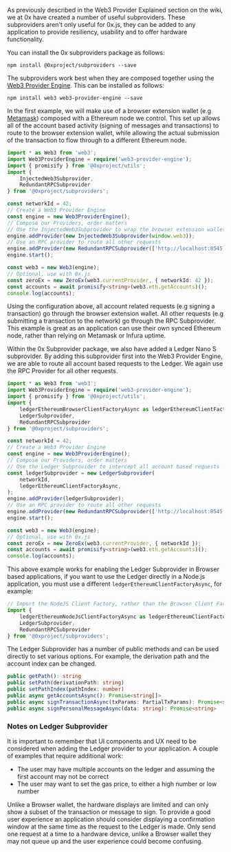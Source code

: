As previously described in the Web3 Provider Explained section on the wiki, we at 0x have created a number of useful subproviders. These subproviders aren't only useful for 0x.js, they can be added to any application to provide resiliency, usability and to offer hardware functionality.

You can install the 0x subproviders package as follows:
```
npm install @0xproject/subproviders --save
```

The subproviders work best when they are composed together using the [Web3 Provider Engine](https://github.com/MetaMask/provider-engine). This can be installed as follows:

```
npm install web3 web3-provider-engine --save
```

In the first example, we will make use of a browser extension wallet (e.g [Metamask](https://metamask.io/)) composed with a Ethereum node we control. This set up allows all of the account based activity (signing of messages and transactions) to route to the browser extension wallet, while allowing the actual submission of the transaction to flow through to a different Ethereum node. 


```typescript
import * as Web3 from 'web3';
import Web3ProviderEngine = require('web3-provider-engine');
import { promisify } from '@0xproject/utils';
import {
    InjectedWeb3Subprovider,
    RedundantRPCSubprovider
} from '@0xproject/subproviders';

const networkId = 42;
// Create a Web3 Provider Engine
const engine = new Web3ProviderEngine();
// Compose our Providers, order matters
// Use the InjectedWeb3Subprovider to wrap the browser extension wallet
engine.addProvider(new InjectedWeb3Subprovider(window.web3));
// Use an RPC provider to route all other requests
engine.addProvider(new RedundantRPCSubprovider(['http://localhost:8545']));
engine.start();

const web3 = new Web3(engine);
// Optional, use with 0x.js
const zeroEx = new ZeroEx(web3.currentProvider, { networkId: 42 });
const accounts = await promisify<string>(web3.eth.getAccounts)();
console.log(accounts);
```

Using the configuration above, all account related requests (e.g signing a transaction) go through the browser extension wallet. All other requests (e.g submitting a transaction to the network) go through the RPC Subprovider. This example is great as an application can use their own synced Ethereum node, rather than relying on Metamask or Infura uptime.

Within the 0x Subprovider package, we also have added a Ledger Nano S subprovider. By adding this subprovider first into the Web3 Provider Engine, we are able to route all account based requests to the Ledger. We again use the RPC Provider for all other requests.

```typescript
import * as Web3 from 'web3';
import Web3ProviderEngine = require('web3-provider-engine');
import { promisify } from '@0xproject/utils';
import {
    ledgerEthereumBrowserClientFactoryAsync as ledgerEthereumClientFactoryAsync,
    LedgerSubprovider,
    RedundantRPCSubprovider
} from '@0xproject/subproviders';

const networkId = 42;
// Create a Web3 Provider Engine
const engine = new Web3ProviderEngine();
// Compose our Providers, order matters
// Use the Ledger Subprovider to intercept all account based requests
const ledgerSubprovider = new LedgerSubprovider(
    networkId,
    ledgerEthereumClientFactoryAsync,
);
engine.addProvider(ledgerSubprovider);
// Use an RPC provider to route all other requests
engine.addProvider(new RedundantRPCSubprovider(['http://localhost:8545']));
engine.start();

const web3 = new Web3(engine);
// Optional, use with 0x.js
const zeroEx = new ZeroEx(web3.currentProvider, { networkId });
const accounts = await promisify<string>(web3.eth.getAccounts)();
console.log(accounts);
```

This above example works for enabling the Ledger Subprovider in Browser based applications, if you want to use the Ledger directly in a Node.js application, you must use a different `ledgerEthereumClientFactoryAsync`, for example:


```typescript
// Import the NodeJS Client Factory, rather than the Browser Client Factory
import {
    ledgerEthereumNodeJsClientFactoryAsync as ledgerEthereumClientFactoryAsync,
    LedgerSubprovider,
    RedundantRPCSubprovider
} from '@0xproject/subproviders';
```

The Ledger Subprovider has a number of public methods and can be used directly to set various options. For example, the derivation path and the account index can be changed.

```typescript
public getPath(): string
public setPath(derivationPath: string)
public setPathIndex(pathIndex: number)
public async getAccountsAsync(): Promise<string[]>
public async signTransactionAsync(txParams: PartialTxParams): Promise<string>
public async signPersonalMessageAsync(data: string): Promise<string>
```

### Notes on Ledger Subprovider
It is important to remember that UI components and UX need to be considered when adding the Ledger provider to your application. A couple of examples that require additional work:
  * The user may have multiple accounts on the ledger and assuming the first account may not be correct
  * The user may want to set the gas price, to either a high number or low number

Unlike a Browser wallet, the hardware displays are limited and can only show a subset of the transaction or message to sign. To provide a good user experience an application should consider displaying a confirmation window at the same time as the request to the Ledger is made. Only send one request at a time to a hardware device, unlike a Browser wallet they may not queue up and the user experience could become confusing.